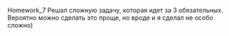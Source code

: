 Homework_7
Решал сложную задачу, которая идет за 3 обязательных.
Вероятно можно сделать это проще, но вроде и я сделал не особо сложно)
